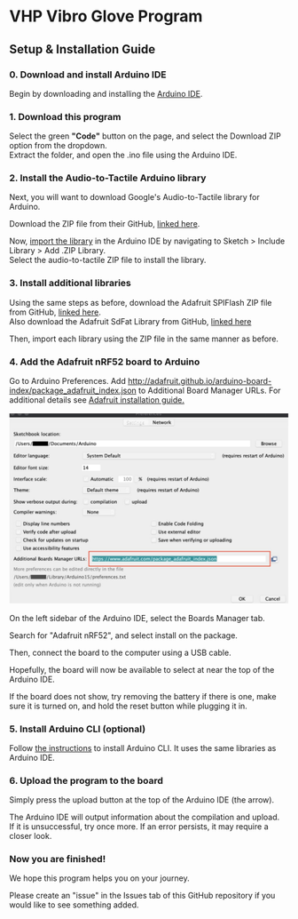# VHP Vibro Glove Program

## Setup & Installation Guide

### 0. Download and install Arduino IDE

Begin by downloading and installing the [Arduino IDE](https://support.arduino.cc/hc/en-us/articles/360019833020-Download-and-install-Arduino-IDE).

### 1. Download this program

Select the green **"Code"** button on the page, and select the Download ZIP option from the dropdown. <br>
Extract the folder, and open the .ino file using the Arduino IDE.

### 2. Install the Audio-to-Tactile Arduino library

Next, you will want to download Google's Audio-to-Tactile library for Arduino.

Download the ZIP file from their GitHub, [linked here](https://github.com/google/audio-to-tactile/archive/refs/heads/main.zip).

Now, [import the library](https://docs.arduino.cc/software/ide-v1/tutorials/installing-libraries#importing-a-zip-library) in the Arduino IDE by navigating to Sketch > Include Library > Add .ZIP Library. <br>
Select the audio-to-tactile ZIP file to install the library.

### 3. Install additional libraries

Using the same steps as before, download the Adafruit SPIFlash ZIP file from GitHub, [linked here](https://github.com/adafruit/Adafruit_SPIFlash/archive/refs/heads/master.zip). <br>
Also download the Adafruit SdFat Library from GitHub, [linked here](https://github.com/adafruit/SdFat/archive/refs/heads/master.zip)

Then, import each library using the ZIP file in the same manner as before.

### 4. Add the Adafruit nRF52 board to Arduino

Go to Arduino Preferences. Add http://adafruit.github.io/arduino-board-index/package_adafruit_index.json to Additional Board Manager URLs. For additional details see [Adafruit installation guide.](https://learn.adafruit.com/introducing-the-adafruit-nrf52840-feather/arduino-bsp-setup)

![Alt text](image.png)

On the left sidebar of the Arduino IDE, select the Boards Manager tab.

Search for "Adafruit nRF52", and select install on the package.

Then, connect the board to the computer using a USB cable.

Hopefully, the board will now be available to select at near the top of the Arduino IDE.

If the board does not show, try removing the battery if there is one, make sure it is turned on, and hold the reset button while plugging it in.

### 5. Install Arduino CLI (optional)

Follow [the instructions](https://github.com/arduino/arduino-cli) to install Arduino CLI. It uses the same libraries as Arduino IDE.

### 6. Upload the program to the board

Simply press the upload button at the top of the Arduino IDE (the arrow).

The Arduino IDE will output information about the compilation and upload. <br>
If it is unsuccessful, try once more. If an error persists, it may require a closer look.

### Now you are finished!

We hope this program helps you on your journey.

Please create an "issue" in the Issues tab of this GitHub repository if you would like to see something added.
